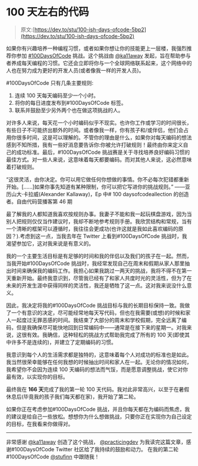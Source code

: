 # 100 天左右的代码

> 原文:[https://dev.to/stu/100-ish-days-ofcode-5bp2](https://dev.to/stu/100-ish-days-ofcode-5bp2)

如果你有兴趣培养一种编程习惯，或者如果你想让你的技能更上一层楼，我强烈推荐你参加 [#100DaysOfCode](https://www.100daysofcode.com/) 挑战。这个挑战由 [@ka11away](https://twitter.com/ka11away) 发起，旨在帮助参与者养成每天编程的习惯。它还会立即将你与一个全球网络联系起来，这个网络中的人也在努力成为更好的开发人员(或者像我一样的开发人员)。

#100DaysOfCode 只有几条主要规则:

1.  连续 100 天每天编码至少一个小时。
2.  将你的每日进度发布到#100DaysOfCode 标签。
3.  联系并鼓励至少另外两个也在做这项挑战的人。

对许多人来说，每天花一个小时编码似乎不现实。也许你工作或学习的时间很长，有些日子不可能挤出额外的时间。或者像我一样，你有孩子和/或伴侣，他们会占用你很多时间，这是可以理解的。不管你的理由是什么，如果你对每天编码的想法感到不知所措，我有一些好消息要告诉你:你被允许打破规则！最终由你来定义自己的成功标准。最后，#100DaysOfCode 挑战赛是关于寻找培养良好编码习惯的最佳方式。对一些人来说，这意味着每天都要编码。而对其他人来说，这必然意味着打破规则。

“这很灵活，由你决定。你可以用它做任何你想做的事情。你不必每次犯错都重新开始。[……]如果你事先知道有某种限制，你可以把它写进你的挑战规则。”
——亚历山大·卡拉威(Alexander Kallaway)，Ep 中# 100 daysofcodeallection 的创造者。自由代码营播客第 46 期

最了解我的人都知道我喜欢按规则办事。我妻子不能和我一起玩棋盘游戏，因为当别人把规则仅仅当作建议时，我却不断地参考规则手册。我欣赏结构和常规，当有一个清晰的框架可以遵循时，我往往会更成功(也许这就是我如此喜欢编码的原因？).考虑到这一点，当我去年在 Twitter 上看到#100DaysOfCode 挑战时，我渴望参加它，这对我来说是有意义的。

我的一个主要生活目标是有足够的时间和我的伴侣以及我们的孩子在一起。然而，当我开始#100DaysOfCode 挑战时，我经常发现自己在周末和假期从家人那里抽出时间来确保我的编码工作。我担心如果我跳过一两天的挑战，我将不得不在第一天重新开始。最终我意识到，尽管我已经有了和家人共度时光的灵活性，但为了在未来的开发生涯中获得同样的灵活性，我还是牺牲了这一点。这对我来说没什么意义。

因此，我决定将我的#100DaysOfCode 挑战目标与我的长期目标保持一致。我做了一个有意识的决定，尽可能经常地每天写代码，但也在我需要(或想)的时候和家人一起度过无罪恶感的时间。我结束了大部分的周末和学校假期，完全远离了编码，但是我确保尽可能快地回到日常编码中——通常是在接下来的星期一。对我来说，这很有效。我确信，这种轻松的挑战方式帮助我完成了所有的 100 天(即使其中许多不是连续的)，并建立了定期编码的习惯。

我意识到每个人的生活需求都是独特的，这意味着每个人对成功的标准也是如此。我当然很荣幸能够在任何我想的时候抽出时间和家人在一起。无论你的情况如何，我希望你不会因为连续 100 天编码的想法而气馁，而是愿意调整挑战，使它对你最有效，以实现你的目标。

最终我在 **166 天**完成了我的第一轮 100 天代码。我对此非常高兴，以至于在暑假休息后(毕竟我的孩子我们每天都在家)，我开始了第二轮。

如果你正在考虑参加#100DaysOfCode 挑战，并且你每天都在为编码而焦虑，我的建议是给自己一些放松。想想你为什么想做挑战，只要你正在实现你为自己设定的目标，在我看来你做得对。

* * *

非常感谢 [@ka11away](https://dev.to/ka11away) 创造了这个挑战， [@practicingdev](https://twitter.com/practicingdev?lang=en) 为我读完这篇文章，感谢#100DaysOfCode Twitter 社区给了我持续的鼓励和动力。
在我的第二轮#100DaysOfCode [@stufinn](https://twitter.com/stufinn) 中跟随我！